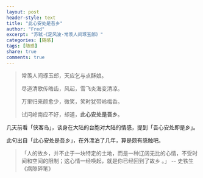 ```yaml
---
layout: post
header-style: text
title: "此心安处是吾乡"
author: "Fred"
excerpt: "苏轼·《定风波·常羡人间琢玉郎》"
categories: [随感]
tags: [随感]
share: true
comments: true
---
```


> 常羡人间琢玉郎，天应乞与点酥娘。
>
> 尽道清歌传皓齿，风起，雪飞炎海变清凉。
>
> 万里归来颜愈少，微笑，笑时犹带岭梅香。
>
> 试问岭南应不好，却道，**此心安处是吾乡**。



几天前看「侠客岛」，谈身在大陆的台胞对大陆的情感，提到「吾心安处即是乡」。

此句出自「此心安处是吾乡」，在外漂泊了几年，算是颇有感触吧。



> 「人的故乡，并不止于一块特定的土地，而是一种辽阔无比的心情，不受时间和空间的限制；这心情一经唤起，就是你已经回到了故乡 。」 -- 史铁生 《病隙碎笔》

